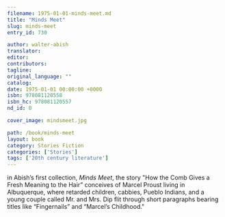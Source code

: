 ```yaml
---
filename: 1975-01-01-minds-meet.md
title: "Minds Meet"
slug: minds-meet
entry_id: 730

author: walter-abish
translator: 
editor: 
contributors: 
tagline: 
original_language: ""
catalog: 
date: 1975-01-01 00:00:00 +0000 
isbn: 978081120558
isbn_hc: 978081120557
nd_id: 0

cover_image: mindsmeet.jpg

path: /book/minds-meet
layout: book
category: Stories Fiction
categories: ['Stories']
tags: ['20th century literature']
---
```

in Abish’s first collection, *Minds Meet*, the story "How the Comb Gives a Fresh Meaning to the Hair” conceives of Marcel Proust living in Albuquerque, where retarded children, cabbies, Pueblo Indians, and a young couple called Mr. and Mrs. Dip flit through short paragraphs bearing titles like “Fingernails” and “Marcel’s Childhood."





